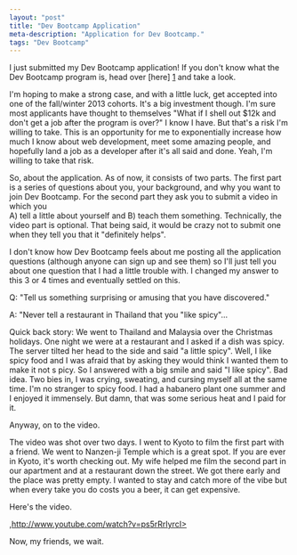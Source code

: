 ```yaml
---
layout: "post"
title: "Dev Bootcamp Application"
meta-description: "Application for Dev Bootcamp."
tags: "Dev Bootcamp"
---
```


I just submitted my Dev Bootcamp application!  If you don't know what the 
Dev Bootcamp program is, head over [here] [1] and take a look.

I'm hoping to make a strong case, and with a little luck, get accepted into one 
of the fall/winter 2013 cohorts. It's a big investment though. I'm sure most 
applicants have thought to themselves "What if I shell out $12k and don't get a 
job after the program is over?"  I know I have. But that's a risk I'm willing to 
take. This is an opportunity for me to exponentially increase how much I know 
about web development, meet some amazing people, and hopefully land a job as a 
developer after it's all said and done. Yeah, I'm willing to take that risk.

So, about the application. As of now, it consists of two parts. The first part 
is a series of questions about you, your background, and why you want to join 
Dev Bootcamp. For the second part they ask you to submit a video in which you  
A) tell a little about yourself and B) teach them something. Technically, the 
video part is optional. That being said, it would be crazy not to submit one 
when they tell you that it "definitely helps".

I don't know how Dev Bootcamp feels about me posting all the application 
questions (although anyone can sign up and see them) so I'll just tell you 
about one question that I had a little trouble with. I changed my answer to 
this 3 or 4 times and eventually settled on this.

Q: "Tell us something surprising or amusing that you have discovered."

A: "Never tell a restaurant in Thailand that you "like spicy"...

Quick back story: We went to Thailand and Malaysia over the Christmas holidays. 
One night we were at a restaurant and I asked if a dish was spicy. The server 
tilted her head to the side and said "a little spicy". Well, I like spicy food 
and I was afraid that by asking they would think I wanted them to make it not s
picy. So I answered with a big smile and said "I like spicy". Bad idea. Two bies in,
I was crying, sweating, and cursing myself all at the same time. I'm no stranger 
to spicy food. I had a habanero plant one summer and I enjoyed it immensely. But 
damn, that was some serious heat and I paid for it.

Anyway, on to the video.

The video was shot over two days. I went to Kyoto to film the first part with a 
friend. We went to Nanzen-ji Temple which is a great spot. If you are ever in 
Kyoto, it's worth checking out. My wife helped me film the second part in our 
apartment and at a restaurant down the street. We got there early and the place 
was pretty empty. I wanted to stay and catch more of the vibe but when every 
take you do costs you a beer, it can get expensive.

Here's the video.

,http://www.youtube.com/watch?v=ps5rRrIyrcI>

Now, my friends, we wait.

[1]: http://www.devbootcamp.com "Dev Bootcamp"